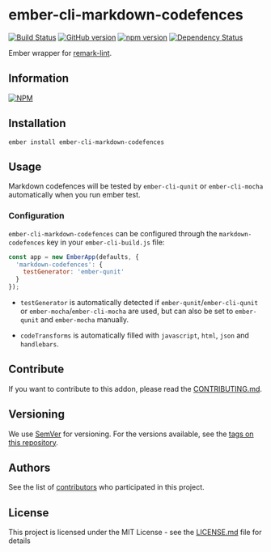 # ember-cli-markdown-codefences

[![Build Status](https://travis-ci.org/BBVAEngineering/ember-cli-markdown-codefences.svg?branch=master)](https://travis-ci.org/BBVAEngineering/ember-cli-markdown-codefences)
[![GitHub version](https://badge.fury.io/gh/BBVAEngineering%2Fember-cli-markdown-codefences.svg)](https://badge.fury.io/gh/BBVAEngineering%2Fember-cli-markdown-codefences)
[![npm version](https://badge.fury.io/js/ember-cli-markdown-codefences.svg)](https://badge.fury.io/js/ember-cli-markdown-codefences)
[![Dependency Status](https://david-dm.org/BBVAEngineering/ember-cli-markdown-codefences.svg)](https://david-dm.org/BBVAEngineering/ember-cli-markdown-codefences)

Ember wrapper for [remark-lint](https://github.com/remarkjs/remark-lint).

## Information

[![NPM](https://nodei.co/npm/ember-cli-markdown-codefences.png?downloads=true&downloadRank=true)](https://nodei.co/npm/ember-cli-markdown-codefences/)

## Installation

```
ember install ember-cli-markdown-codefences
```

## Usage

Markdown codefences will be tested by `ember-cli-qunit` or `ember-cli-mocha` automatically when you run ember test.

### Configuration

`ember-cli-markdown-codefences` can be configured through the `markdown-codefences` key in your `ember-cli-build.js` file:

```js
const app = new EmberApp(defaults, {
  'markdown-codefences': {
    testGenerator: 'ember-qunit'
  }
});
```

- `testGenerator` is automatically detected if `ember-qunit`/`ember-cli-qunit`
  or `ember-mocha`/`ember-cli-mocha` are used, but can also be set to `ember-qunit`
  and `ember-mocha` manually.

- `codeTransforms` is automatically filled with `javascript`, `html`, `json` and `handlebars`.

## Contribute

If you want to contribute to this addon, please read the [CONTRIBUTING.md](CONTRIBUTING.md).

## Versioning

We use [SemVer](http://semver.org/) for versioning. For the versions available, see the [tags on this repository](https://github.com/BBVAEngineering/ember-cli-markdown-codefences/tags).

## Authors

See the list of [contributors](https://github.com/BBVAEngineering/ember-cli-markdown-codefences/graphs/contributors) who participated in this project.

## License

This project is licensed under the MIT License - see the [LICENSE.md](LICENSE.md) file for details
